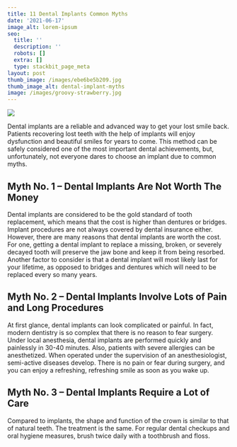 ```yaml
---
title: 11 Dental Implants Common Myths
date: '2021-06-17'
image_alt: lorem-ipsum
seo:
  title: ''
  description: ''
  robots: []
  extra: []
  type: stackbit_page_meta
layout: post
thumb_image: /images/ebe6be5b209.jpg
thumb_image_alt: dental-implant-myths
image: /images/groovy-strawberry.jpg
---
```

![](/\_static/app-assets/images/dental-implants-hero.jpg)

Dental implants are a reliable and advanced way to get your lost smile back. Patients recovering lost teeth with the help of implants will enjoy dysfunction and beautiful smiles for years to come. This method can be safely considered one of the most important dental achievements, but, unfortunately, not everyone dares to choose an implant due to common myths.

## Myth No. 1 – Dental Implants Are Not Worth The Money

Dental implants are considered to be the gold standard of tooth replacement, which means that the cost is higher than dentures or bridges. Implant procedures are not always covered by dental insurance either. However, there are many reasons that dental implants are worth the cost. For one, getting a dental implant to replace a missing, broken, or severely decayed tooth will preserve the jaw bone and keep it from being resorbed. Another factor to consider is that a dental implant will most likely last for your lifetime, as opposed to bridges and dentures which will need to be replaced every so many years.

## Myth No. 2 – Dental Implants Involve Lots of Pain and Long Procedures

At first glance, dental implants can look complicated or painful. In fact, modern dentistry is so complex that there is no reason to fear surgery. Under local anesthesia, dental implants are performed quickly and painlessly in 30-40 minutes. Also, patients with severe allergies can be anesthetized. When operated under the supervision of an anesthesiologist, semi-active diseases develop. There is no pain or fear during surgery, and you can enjoy a refreshing, refreshing smile as soon as you wake up.

## Myth No. 3 – Dental Implants Require a Lot of Care

Compared to implants, the shape and function of the crown is similar to that of natural teeth. The treatment is the same. For regular dental checkups and oral hygiene measures, brush twice daily with a toothbrush and floss.
